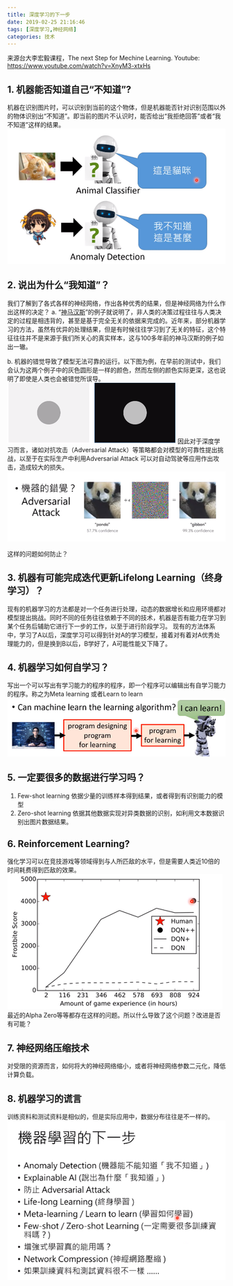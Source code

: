 ```yaml
---
title: 深度学习的下一步
date: 2019-02-25 21:16:46
tags: [深度学习,神经网络]
categories: 技术
---
```

来源台大李宏毅课程，The next Step for Mechine Learning.
Youtube: https://www.youtube.com/watch?v=XnyM3-xtxHs

<!-- more -->
## 1. 机器能否知道自己“不知道”?
机器在识别图片时，可以识别到当前的这个物体，但是机器能否针对识别范围以外的物体识别出“不知道”。即当前的图片不认识时，能否给出“我拒绝回答”或者“我不知道”这样的结果。
![Image1.png](challengefoMl/Image1.png)

## 2. 说出为什么“我知道”？
我们了解到了各式各样的神经网络，作出各种优秀的结果，但是神经网络为什么作出这样的决定？
a. “[神马汉斯](https://zh.wikipedia.org/zh-hans/%E5%8D%A1%E5%B0%94%C2%B7%E6%96%AF%E5%9B%BE%E5%A7%86%E5%A4%AB)”的例子就说明了，非人类的决策过程往往与人类决定的过程是相违背的，甚至是基于完全无关的依据来完成的。近年来，部分机器学习的方法，虽然有优异的处理结果，但是有时候往往学习到了无关的特征，这个特征往往并不是来源于我们所关心的真实样本，这与100多年前的神马汉斯的例子如出一辙。

b. 机器的错觉导致了模型无法可靠的运行。以下图为例，在早前的测试中，我们会认为这两个例子中的灰色圆形是一样的颜色，然而左侧的颜色实际更深，这也说明了即使是人类也会被错觉所误导。
![Image2.png](challengefoMl/Image2.png)
因此对于深度学习而言，诸如对抗攻击（Adversarial Attack）等策略都会对模型的可靠性提出挑战，以至于在实际生产中利用Adversarial Attack 可以对自动驾驶等应用作出攻击，造成较大的损失。
![Image3.png](challengefoMl/Image3.png)

这样的问题如何防止？

## 3. 机器有可能完成迭代更新Lifelong Learning（终身学习）？
现有的机器学习的方法都是对一个任务进行处理，动态的数据增长和应用环境都对模型提出挑战。同时不同的任务往往依赖于不同的技术，机器是否有能力在学习到某个任务后辅助它进行下一步的工作，以至于进行阶段学习。 
现有的方法体系中，学习了A以后，深度学习可以得到针对A的学习模型，接着对有着对A优秀处理能力的，但是换到B以后，B学好了，A可能性能又下降了。

## 4. 机器学习如何自学习？

写出一个可以写出有学习能力的程序的程序，即一个程序可以编辑出有自学习能力的程序。称之为Meta learning 或者Learn to learn
![Image4.png](challengefoMl/Image4.png)

## 5. 一定要很多的数据进行学习吗？
1. Few-shot learning
依据少量的训练样本得到结果，或者得到有识别能力的模型
2. Zero-shot learning
依据其他数据实现对异类数据的识别，如利用文本数据识别出图片数据结果。

## 6. Reinforcement Learning?
强化学习可以在竞技游戏等领域得到与人所匹敌的水平，但是需要人类近10倍的时间耗费得到匹敌的效果。
![Image5.png](challengefoMl/Image5.png)
最近的Alpha Zero等等都存在这样的问题。所以什么导致了这个问题？改进是否有可能？

## 7. 神经网络压缩技术
对受限的资源而言，如何将大的神经网络缩小，或者将神经网络参数二元化，降低计算负载。

## 8. 机器学习的谎言
训练资料和测试资料是相似的，但是实际应用中，数据分布往往是不一样的。
![Image6.png](challengefoMl/Image6.png)
